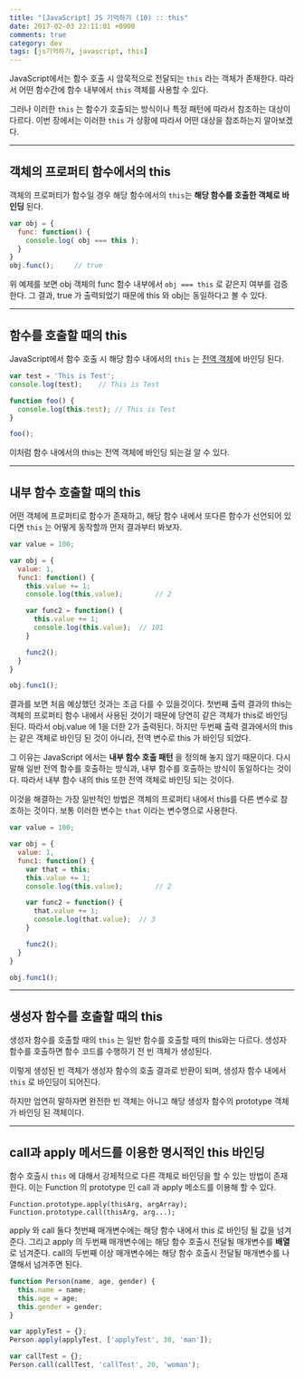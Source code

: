 ```yaml
---
title: "[JavaScript] JS 기억하기 (10) :: this"
date: 2017-02-03 22:11:01 +0900
comments: true
category: dev
tags: [js기억하기, javascript, this]
---
```


JavaScript에서는 함수 호출 시 암묵적으로 전달되는 `this` 라는 객체가 존재한다.
따라서 어떤 함수간에 함수 내부에서 `this` 객체를 사용할 수 있다.

그러나 이러한 `this` 는 함수가 호출되는 방식이나 특정 패턴에 따라서 참조하는 대상이 다르다.
이번 장에서는 이러한 `this` 가 상황에 따라서 어떤 대상을 참조하는지 알아보겠다.

---

## 객체의 프로퍼티 함수에서의 this
객체의 프로퍼티가 함수일 경우 해당 함수에서의 `this`는
**해당 함수를 호출한 객체로 바인딩** 된다.

```js
var obj = {
  func: function() {
    console.log( obj === this );
  }
}
obj.func();		// true
```

위 예제를 보면 obj 객체의 func 함수 내부에서
`obj === this` 로 같은지 여부를 검증한다.
그 결과, true 가 출력되었기 때문에 this 와 obj는 동일하다고 볼 수 있다.

---

## 함수를 호출할 때의 this
JavaScript에서 함수 호출 시 해당 함수 내에서의 `this` 는 [전역 객체](/dev/14)에 바인딩 된다.

```js
var test = 'This is Test';
console.log(test);    // This is Test

function foo() {
  console.log(this.test); // This is Test
}

foo();
```

이처럼 함수 내에서의 this는 전역 객체에 바인딩 되는걸 알 수 있다.

---

## 내부 함수 호출할 때의 this
어떤 객체에 프로퍼티로 함수가 존재하고,
해당 함수 내에서 또다른 함수가 선언되어 있다면 `this` 는 어떻게 동작할까
먼저 결과부터 봐보자.

```js
var value = 100;

var obj = {
  value: 1,
  func1: function() {
    this.value += 1;
    console.log(this.value);		// 2

    var func2 = function() {
      this.value += 1;
      console.log(this.value);	// 101
    }

    func2();
  }
}

obj.func1();
```

결과를 보면 처음 예상했던 것과는 조금 다를 수 있을것이다.
첫번째 출력 결과의 this는 객체의 프로퍼티 함수 내에서 사용된 것이기 때문에 당연히 같은 객체가 this로 바인딩 된다.
따라서 obj.value 에 1을 더한 2가 출력된다.
하지만 두번째 출력 결과에서의 this 는 같은 객체로 바인딩 된 것이 아니라,
전역 변수로 this 가 바인딩 되었다.  

그 이유는 JavaScript 에서는 **내부 함수 호출 패턴** 을 정의해 놓지 않기 때문이다.
다시말해 일반 전역 함수를 호출하는 방식과, 내부 함수를 호출하는 방식이 동일하다는 것이다.
따라서 내부 함수 내의 this 또한 전역 객체로 바인딩 되는 것이다.

이것을 해결하는 가장 일반적인 방법은 객체의 프로퍼티 내에서 this를 다른 변수로 참조하는 것이다.
보통 이러한 변수는 `that` 이라는 변수명으로 사용한다.

```js
var value = 100;

var obj = {
  value: 1,
  func1: function() {
    var that = this;
    this.value += 1;
    console.log(this.value);		// 2

    var func2 = function() {
      that.value += 1;
      console.log(that.value);	// 3
    }

    func2();
  }
}

obj.func1();
```

---

## 생성자 함수를 호출할 때의 this
생성자 함수를 호출할 때의 `this` 는 일반 함수를 호출할 때의 this와는 다르다.
생성자 함수를 호출하면 함수 코드를 수행하기 전 빈 객체가 생성된다.

이렇게 생성된 빈 객체가 생성자 함수의 호출 결과로 반환이 되며,
생성자 함수 내에서 `this` 로 바인딩이 되어진다.

하지만 엄연히 말하자면 완전한 빈 객체는 아니고
해당 생성자 함수의 prototype 객체가 바인딩 된 객체이다.

---

## call과 apply 메서드를 이용한 명시적인 this 바인딩
함수 호출시 `this` 에 대해서 강제적으로 다른 객체로 바인딩을 할 수 있는 방법이 존재한다.
이는 Function 의 prototype 인 call 과 apply 메소드를 이용해 할 수 있다.

`Function.prototype.apply(thisArg, argArray);`  
`Function.prototype.call(thisArg, arg...);`

apply 와 call 둘다 첫번째 매개변수에는 해당 함수 내에서 this 로 바인딩 될 값을 넘겨준다.
그리고 apply 의 두번째 매개변수에는 해당 함수 호출시 전달될 매개변수를 **배열** 로 넘겨준다.
call의 두번째 이상 매개변수에는 해당 함수 호출시 전달될 매개변수를 나열해서 넘겨주면 된다.

```js
function Person(name, age, gender) {
  this.name = name;
  this.age = age;
  this.gender = gender;
}

var applyTest = {};
Person.apply(applyTest, ['applyTest', 30, 'man']);

var callTest = {};
Person.call(callTest, 'callTest', 20, 'woman');
```
